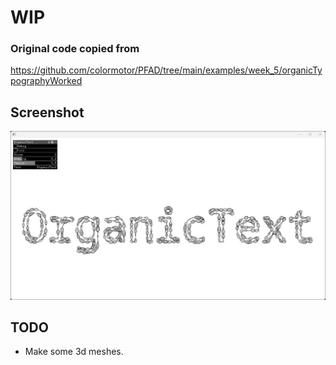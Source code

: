 # WIP

### Original code copied from  
https://github.com/colormotor/PFAD/tree/main/examples/week_5/organicTypographyWorked


## Screenshot
![](Capture.PNG)

## TODO
- Make some 3d meshes.